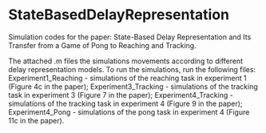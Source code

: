 # StateBasedDelayRepresentation
Simulation codes for the paper: State-Based Delay Representation and Its Transfer from a Game of Pong to Reaching and Tracking.

The attached .m files the simulations movements according to different delay representation models.
To run the simulations, run the following files:
Experiment1_Reaching - simulations of the reaching task in experiment 1 (Figure 4c in the paper);
Experiment3_Tracking - simulations of the tracking task in experiment 3 (Figure 7 in the paper);
Experiment4_Tracking - simulations of the tracking task in experiment 4 (Figure 9 in the paper);
Experiment4_Pong - simulations of the pong task in experiment 4 (Figure 11c in the paper).
